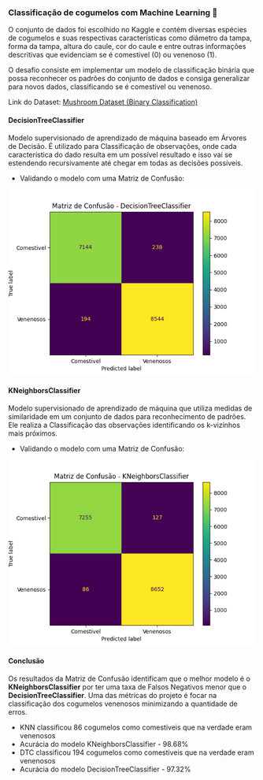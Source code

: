 ### **Classificação de cogumelos com Machine Learning 🍄**

O conjunto de dados foi escolhido no Kaggle e contém diversas espécies de cogumelos e suas respectivas características como diâmetro da tampa, forma da tampa, altura do caule, cor do caule e entre outras informações descritivas que evidenciam se é comestivel (0) ou venenoso (1). 

O desafio consiste em implementar um modelo de classificação binária que possa reconhecer os padrões do conjunto de dados e consiga generalizar para novos dados, classificando se é comestivel ou venenoso.

Link do Dataset: [Mushroom Dataset (Binary Classification)](https://www.kaggle.com/datasets/prishasawhney/mushroom-dataset/data)

#### **DecisionTreeClassifier**
Modelo supervisionado de aprendizado de máquina baseado em Árvores de Decisão. É utilizado para Classificação de observações, onde cada característica do dado resulta em um possível resultado e isso vai se estendendo recursivamente até chegar em todas as decisões possíveis.
- Validando o modelo com uma Matriz de Confusão:
  
![DTC](https://github.com/ryanrodr/ml-mushrooms/blob/main/imagens/MatrizConfusaoDTC.png)


#### **KNeighborsClassifier**
Modelo supervisionado de aprendizado de máquina que utiliza medidas de similaridade em um conjunto de dados para reconhecimento de padrões. Ele realiza a Classificação das observações identificando os k-vizinhos mais próximos.
- Validando o modelo com uma Matriz de Confusão:

![KNN](https://github.com/ryanrodr/ml-mushrooms/blob/main/imagens/MatrizConfusaoKNN.png)

#### Conclusão
Os resultados da Matriz de Confusão identificam que o melhor modelo é o **KNeighborsClassifier** por ter uma taxa de Falsos Negativos menor que o **DecisionTreeClassifier**. Uma das métricas do projeto é focar na classificação dos cogumelos venenosos minimizando a quantidade de erros.
- KNN classificou 86 cogumelos como comestiveis que na verdade eram venenosos
- Acurácia do modelo KNeighborsClassifier - 98.68%
- DTC classificou 194 cogumelos como comestiveis que na verdade eram venenosos
- Acurácia do modelo DecisionTreeClassifier - 97.32%
